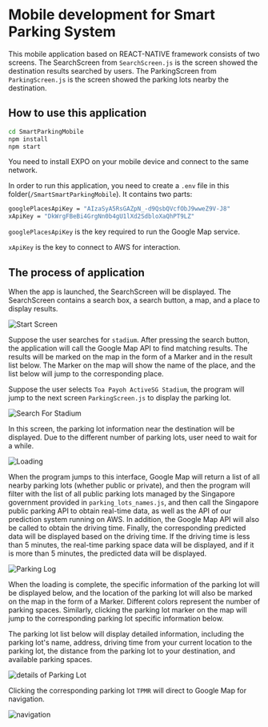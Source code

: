 # Mobile development for Smart Parking System

This mobile application based on REACT-NATIVE framework consists of two screens. The SearchScreen from `SearchScreen.js` is the screen showed the destination results searched by users. The ParkingScreen from `ParkingScreen.js` is the screen showed the parking lots nearby the destination.

## How to use this application

```bash
cd SmartParkingMobile
npm install 
npm start
```
You need to install EXPO on your mobile device and connect to the same network.

In order to run this application, you need to create a `.env` file in this folder(`/SmartSmartParkingMobile`). It contains two parts: 

```bash
googlePlacesApiKey = "AIzaSyA5RsGAZpN_-d9QsbQVcfObJ9wweZ9V-J8" 
xApiKey = "DkWrgFBeBi4GrgNn0b4gU1lXd2SdbloXaQhPT9LZ"
```
`googlePlacesApiKey` is the key required to run the Google Map service.

`xApiKey` is the key to connect to AWS for interaction.

## The process of application

When the app is launched, the SearchScreen will be displayed. The SearchScreen contains a search box, a search button, a map, and a place to display results.

![Start Screen](/assets/startScreen.png)

Suppose the user searches for `stadium`. After pressing the search button, the application will call the Google Map API to find matching results. The results will be marked on the map in the form of a Marker and in the result list below. The Marker on the map will show the name of the place, and the list below will jump to the corresponding place.

Suppose the user selects `Toa Payoh ActiveSG Stadium`, the program will jump to the next screen `ParkingScreen.js` to display the parking lot.

![Search For Stadium](/assets/searchForStadium.png)

In this screen, the parking lot information near the destination will be displayed. Due to the different number of parking lots, user need to wait for a while.

![Loading](/assets/loading.png)

When the program jumps to this interface, Google Map will return a list of all nearby parking lots (whether public or private), and then the program will filter with the list of all public parking lots managed by the Singapore government provided in `parking_lots_names.js`, and then call the Singapore public parking API to obtain real-time data, as well as the API of our prediction system running on AWS. In addition, the Google Map API will also be called to obtain the driving time. Finally, the corresponding predicted data will be displayed based on the driving time. If the driving time is less than 5 minutes, the real-time parking space data will be displayed, and if it is more than 5 minutes, the predicted data will be displayed.

![Parking Log](/assets/parkingLot.png)

When the loading is complete, the specific information of the parking lot will be displayed below, and the location of the parking lot will also be marked on the map in the form of a Marker. Different colors represent the number of parking spaces. Similarly, clicking the parking lot marker on the map will jump to the corresponding parking lot specific information below.

The parking lot list below will display detailed information, including the parking lot's name, address, driving time from your current location to the parking lot, the distance from the parking lot to your destination, and available parking spaces.

![details of Parking Lot](/assets/detailOfParkingLot.png)


Clicking the corresponding parking lot `TPMR` will direct to Google Map for navigation.

![navigation](/assets/navigation.png)


